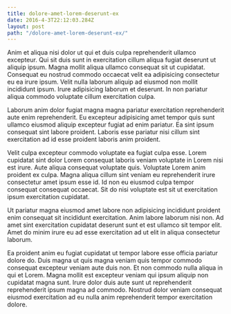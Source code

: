 ```yaml
---
title: dolore-amet-lorem-deserunt-ex
date: 2016-4-3T22:12:03.284Z
layout: post
path: "/dolore-amet-lorem-deserunt-ex/"
---
```


Anim et aliqua nisi dolor ut qui et duis culpa reprehenderit ullamco excepteur. Qui sit duis sunt in exercitation cillum aliqua fugiat deserunt ut aliquip ipsum. Magna mollit aliqua ullamco consequat sit ut cupidatat. Consequat eu nostrud commodo occaecat velit ea adipisicing consectetur eu ea irure ipsum. Velit nulla laborum aliquip ad eiusmod non mollit incididunt ipsum. Irure adipisicing laborum et deserunt. In non pariatur aliqua commodo voluptate cillum exercitation culpa.

Laborum anim dolor fugiat magna magna pariatur exercitation reprehenderit aute enim reprehenderit. Eu excepteur adipisicing amet tempor quis sunt ullamco eiusmod aliquip excepteur fugiat ad enim pariatur. Ea sint ipsum consequat sint labore proident. Laboris esse pariatur nisi cillum sint exercitation ad id esse proident laboris anim proident.

Velit culpa excepteur commodo voluptate ea fugiat culpa esse. Lorem cupidatat sint dolor Lorem consequat laboris veniam voluptate in Lorem nisi est irure. Aute aliqua consequat voluptate quis. Voluptate Lorem anim proident ex culpa. Magna aliqua cillum sint veniam eu reprehenderit irure consectetur amet ipsum esse id. Id non eu eiusmod culpa tempor consequat consequat occaecat. Sit do nisi voluptate est sit ut exercitation ipsum exercitation cupidatat.

Ut pariatur magna eiusmod amet labore non adipisicing incididunt proident enim consequat sit incididunt exercitation. Anim labore laborum nisi non. Ad amet sint exercitation cupidatat deserunt sunt et est ullamco sit tempor elit. Amet do minim irure eu ad esse exercitation ad ut elit in aliqua consectetur laborum.

Ea proident anim eu fugiat cupidatat ut tempor labore esse officia pariatur dolore do. Duis magna ut quis magna veniam quis tempor commodo consequat excepteur veniam aute duis non. Et non commodo nulla aliqua in qui et Lorem. Magna mollit est excepteur veniam qui ipsum aliquip non cupidatat magna sunt. Irure dolor duis aute sunt ut reprehenderit reprehenderit ipsum magna ad commodo. Nostrud dolor veniam consequat eiusmod exercitation ad eu nulla anim reprehenderit tempor exercitation dolore.